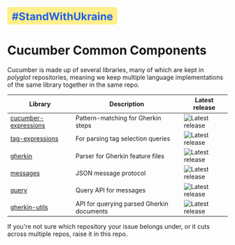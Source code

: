 [![#StandWithUkraine](https://raw.githubusercontent.com/vshymanskyy/StandWithUkraine/main/badges/StandWithUkraine.svg)](https://vshymanskyy.github.io/StandWithUkraine)

# Cucumber Common Components

Cucumber is made up of several libraries, many of which are kept in _polyglot_ repositories, meaning we keep multiple language implementations of the same library together in the same repo.

| Library                | Description                        | Latest release |
| ---------------------- | ---------------------------------- | -------------- |
| [cucumber-expressions] | Pattern-matching for Gherkin steps | ![Latest release](https://img.shields.io/github/v/release/cucumber/cucumber-expressions?sort=semver) |
| [tag-expressions] | For parsing tag selection queries | ![Latest release](https://img.shields.io/github/v/release/cucumber/tag-expressions?sort=semver) |
| [gherkin] | Parser for Gherkin feature files | ![Latest release](https://img.shields.io/github/v/release/cucumber/gherkin?sort=semver) |
| [messages] | JSON message protocol | ![Latest release](https://img.shields.io/github/v/release/cucumber/messages?sort=semver) |
| [query] | Query API for messages | ![Latest release](https://img.shields.io/github/v/release/cucumber/query?sort=semver) |
| [gherkin-utils] | API for querying parsed Gherkin documents | ![Latest release](https://img.shields.io/github/v/release/cucumber/gherkin-utils?sort=semver) |

If you're not sure which repository your issue belongs under, or it cuts across multiple repos, raise it in this repo.

[cucumber-expressions]: https://github.com/cucumber/cucumber-expressions
[tag-expressions]: https://github.com/cucumber/tag-expressions
[gherkin]: https://github.com/cucumber/gherkin
[messages]: https://github.com/cucumber/messages
[query]: https://github.com/cucumber/query
[gherkin-utils]: https://github.com/cucumber/gherkin-utils
